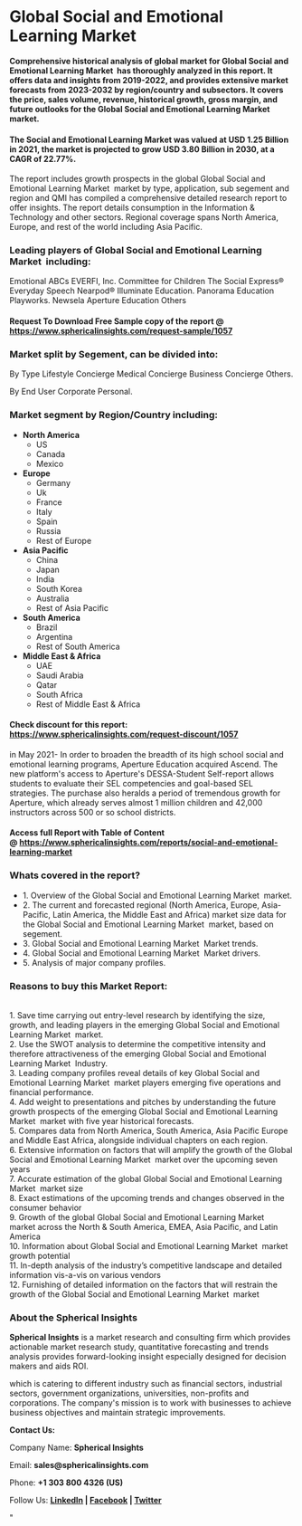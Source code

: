 <h1 class="news-post-title">Global Social and Emotional Learning Market</h1>
<p><strong>Comprehensive historical analysis of global market for Global Social and Emotional Learning Market&nbsp; has thoroughly analyzed in this report. It offers data and insights from 2019-2022, and provides extensive market forecasts from 2023-2032 by region/country and subsectors. It covers the price, sales volume, revenue, historical growth, gross margin, and future outlooks for the Global Social and Emotional Learning Market&nbsp; market.</strong></p>
<h4><strong>The Social and Emotional Learning Market was valued at USD 1.25 Billion in 2021, the market is projected to grow USD 3.80 Billion in 2030, at a CAGR of 22.77%.</strong></h4>
<p>The report includes growth prospects in the global Global Social and Emotional Learning Market&nbsp; market by type, application, sub segement and region and QMI has compiled a comprehensive detailed research report to offer insights. The report details consumption in the Information &amp; Technology and other sectors. Regional coverage spans North America, Europe, and rest of the world including Asia Pacific.</p>
<h3><strong>Leading players of Global Social and Emotional Learning Market&nbsp; including:</strong></h3>
<p>Emotional ABCs EVERFI, Inc. Committee for Children The Social Express&reg; Everyday Speech Nearpod&reg; Illuminate Education. Panorama Education Playworks. Newsela Aperture Education Others</p>
<h4>Request To Download Free Sample copy of the report  @ <a href="https://www.sphericalinsights.com/request-sample/1057">https://www.sphericalinsights.com/request-sample/1057</a></h4>
<h3><strong>Market split by Segement, can be divided into:</strong></h3>
<p>By Type Lifestyle Concierge Medical Concierge Business Concierge Others.</p>
<p>By End User Corporate Personal.</p>
<h3><strong>Market segment by Region/Country including:</strong></h3>
<ul>
<li><strong>North America</strong>
<ul>
<li>US</li>
<li>Canada</li>
<li>Mexico</li>
</ul>
</li>
<li><strong>Europe</strong>
<ul>
<li>Germany</li>
<li>Uk</li>
<li>France</li>
<li>Italy</li>
<li>Spain</li>
<li>Russia</li>
<li>Rest of Europe</li>
</ul>
</li>
<li><strong>Asia Pacific</strong>
<ul>
<li>China</li>
<li>Japan</li>
<li>India</li>
<li>South Korea</li>
<li>Australia</li>
<li>Rest of Asia Pacific</li>
</ul>
</li>
<li><strong>South America</strong>
<ul>
<li>Brazil</li>
<li>Argentina</li>
<li>Rest of South America</li>
</ul>
</li>
<li><strong>Middle East &amp; Africa</strong>
<ul>
<li>UAE</li>
<li>Saudi Arabia</li>
<li>Qatar</li>
<li>South Africa</li>
<li>Rest of Middle East &amp; Africa</li>
</ul>
</li>
</ul>
<h4>Check discount for this report: <a href="https://www.sphericalinsights.com/request-discount/1057">https://www.sphericalinsights.com/request-discount/1057</a></h4>
<p>in May 2021- In order to broaden the breadth of its high school social and emotional learning programs, Aperture Education acquired Ascend. The new platform's access to Aperture's DESSA-Student Self-report allows students to evaluate their SEL competencies and goal-based SEL strategies. The purchase also heralds a period of tremendous growth for Aperture, which already serves almost 1 million children and 42,000 instructors across 500 or so school districts.</p>
<h4>Access full Report with Table of Content @&nbsp;<a href="https://www.sphericalinsights.com/reports/social-and-emotional-learning-market">https://www.sphericalinsights.com/reports/social-and-emotional-learning-market</a>&nbsp;</h4>
<h3><strong>Whats covered in the report?</strong></h3>
<ul>
<li>1. Overview of the Global Social and Emotional Learning Market&nbsp; market.</li>
<li>2. The current and forecasted regional (North America, Europe, Asia-Pacific, Latin America, the Middle East and Africa) market size data for the Global Social and Emotional Learning Market&nbsp; market, based on segement.</li>
<li>3. Global Social and Emotional Learning Market&nbsp; Market trends.</li>
<li>4. Global Social and Emotional Learning Market&nbsp; Market drivers.</li>
<li>5. Analysis of major company profiles.</li>
</ul>
<h3><strong>Reasons to buy this Market Report:</strong></h3>
<p><br /> 1. Save time carrying out entry-level research by identifying the size, growth, and leading players in the emerging Global Social and Emotional Learning Market&nbsp; market.<br /> 2. Use the SWOT analysis to determine the competitive intensity and therefore attractiveness of the emerging Global Social and Emotional Learning Market&nbsp; Industry.<br /> 3. Leading company profiles reveal details of key Global Social and Emotional Learning Market&nbsp; market players emerging five operations and financial performance.<br /> 4. Add weight to presentations and pitches by understanding the future growth prospects of the emerging Global Social and Emotional Learning Market&nbsp; market with five year historical forecasts.<br /> 5. Compares data from North America, South America, Asia Pacific Europe and Middle East Africa, alongside individual chapters on each region.<br /> 6. Extensive information on factors that will amplify the growth of the Global Social and Emotional Learning Market&nbsp; market over the upcoming seven years<br /> 7. Accurate estimation of the global Global Social and Emotional Learning Market&nbsp; market size <br /> 8. Exact estimations of the upcoming trends and changes observed in the consumer behavior <br /> 9. Growth of the global Global Social and Emotional Learning Market&nbsp; market across the North &amp; South America, EMEA, Asia Pacific, and Latin America<br /> 10. Information about Global Social and Emotional Learning Market&nbsp; market growth potential<br /> 11. In-depth analysis of the industry&rsquo;s competitive landscape and detailed information vis-a-vis on various vendors<br /> 12. Furnishing of detailed information on the factors that will restrain the growth of the Global Social and Emotional Learning Market&nbsp; market</p>
<h3><strong>About the Spherical Insights</strong></h3>
<p><strong>Spherical Insights</strong> is a market research and consulting firm which provides actionable market research study, quantitative forecasting and trends analysis provides forward-looking insight especially designed for decision makers and aids ROI.</p>
<p>which is catering to different industry such as financial sectors, industrial sectors, government organizations, universities, non-profits and corporations. The company's mission is to work with businesses to achieve business objectives and maintain strategic improvements.</p>
<p><strong>Contact Us:</strong></p>
<p>Company Name: <strong>Spherical Insights</strong></p>
<p>Email: <strong>sales@sphericalinsights.com</strong></p>
<p>Phone: <strong>+1 303 800 4326 (US)</strong></p>
<p>Follow Us: <strong><a href="https://www.linkedin.com/company/spherical-insight/"><u>LinkedIn</u></a> | <a href="https://www.facebook.com/sphericalinsights22"><u>Facebook</u></a> | <a href="https://twitter.com/SInsights_US"><u>Twitter</u></a></strong></p>
<p>"</p>
